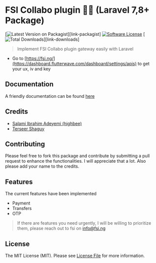 # FSI Collabo plugin 🦄🦄 (Laravel 7,8+ Package)

[![Latest Version on Packagist][ico-version]][link-packagist]
[![Software License][ico-license]](LICENSE.md)
[![Total Downloads][ico-downloads]][link-downloads]


> Implement FSI Collabo plugin gateway easily with Laravel

- Go to [https://fsi.ng/](https://dashboard.flutterwave.com/dashboard/settings/apis) to get your ux, iv and key


## Documentation

 A friendly documentation can be found [here](_docs/1.Installation-and-Setup.md)


## Credits

- [Salami Ibrahim Adeyemi (highbee)][link-author]
- [Terseer Shaguy][link-contributor]

## Contributing
Please feel free to fork this package and contribute by submitting a pull request to enhance the functionalities. I will appreciate that a lot. Also please add your name to the credits.


## Features

The current features have been implemented

- Payment
- Transfers
- OTP


> If there are features you need urgently, I will be willing to prioritize them, please reach out to fsi on info@fsi.ng
## License

The MIT License (MIT). Please see [License File](LICENSE.md) for more information.

[ico-version]: https://img.shields.io/packagist/v/kingflamez/laravelrave.svg?style=flat-square
[ico-license]: https://img.shields.io/badge/license-MIT-brightgreen.svg?style=flat-square
<!-- [ico-travis]: https://travis-ci.org/toondaey/laravelrave.svg?branch=master -->
<!-- [ico-scrutinizer]: https://img.shields.io/scrutinizer/coverage/g/kingflamez/laravelrave.svg?style=flat-square -->
<!-- [ico-code-quality]: https://scrutinizer-ci.com/g/toondaey/laravelrave/badges/quality-score.png?b=master -->
<!-- [ico-code-intelligence]: https://scrutinizer-ci.com/g/toondaey/laravelrave/badges/code-intelligence.svg?b=master -->
<!-- [ico-coverage]: https://scrutinizer-ci.com/g/toondaey/laravelrave/badges/coverage.png?b=master -->
[ico-downloads]: https://img.shields.io/packagist/dt/kingflamez/laravelrave.svg?style=flat-square

<!-- [link-packagist]: https://packagist.org/packages/kingflamez/laravelrave -->
<!-- [link-travis]: https://travis-ci.org/toondaey/laravelrave -->
<!-- [link-scrutinizer]: https://scrutinizer-ci.com/g/kingflamez/laravelrave/code-structure -->
<!-- [link-code-quality]: https://scrutinizer-ci.com/g/toondaey/laravelrave/?branch=master -->
<!-- [link-downloads]: https://packagist.org/packages/kingflamez/laravelrave -->
[link-author]: https://github.com/highbee4u
[link-contributor]: https://github.com/t-shaguy
